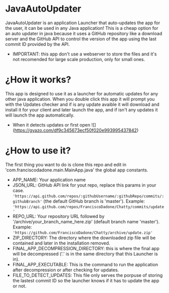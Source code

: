 # JavaAutoUpdater

JavaAutoUpdater is an application Launcher that auto-updates the app for the user, it can be used in any Java application!
This is a cheap option for an auto updater in java because it uses a GitHub repository like a download server and the GitHub API to control the version of the app using the last commit ID provided by the API.

 - IMPORTANT: this app don't use a webserver to store the files and it's not recomended for large scale production, only for small ones.
 
 
 # ¿How it works?
  This app is designed to use it as a launcher for automatic updates for any other java application.
  When you double click this app it will prompt you with the Updates checker and if is any update avaible it will download and install it for your client and later launch the app, and if isn't any updates it will launch the app automatically.
  
 - When it detects updates or first open 
 ![] (https://gyazo.com/df9c345673ecf50f020e993995437842)
 
 
 
 # ¿How to use it?
 
 The first thing you want to do is clone this repo and edit in 'com.franciscodadone.main.MainApp.java' the global app constants.
  - APP_NAME: Your application name
  - JSON_URL: GitHub API link for yout repo, replace this params in your case. ```'https://api.github.com/repos/:githubUsername/:githubRepo/commits/:githubBranch'``` (the default GitHub branch is 'master'). Example: ```'https://api.github.com/repos/FranciscoDadone/Chatty/commits/update'```
  - REPO_URL: Your repository URL followed by '/archive/your_branch_name_here.zip' (default branch name 'master'). Example: ```'https://github.com/FranciscoDadone/Chatty/archive/update.zip'```
  - ZIP_DIRECTORY: The directory where the downloaded zip file will be contained and later in the installation removed.
  - FINAL_APP_DECOMPRESSION_DIRECTORY: this is where the final app will be decompressed ('.' is in the same directory that this Launcher is in).
  - FINAL_APP_EXECUTABLE: This is the command to run the application after decompression or after checking for updates.
  - FILE_TO_DETECT_UPDATES: This file only serves the porpuse of storing the lastest commit ID so the launcher knows if it has to update the app or not.
